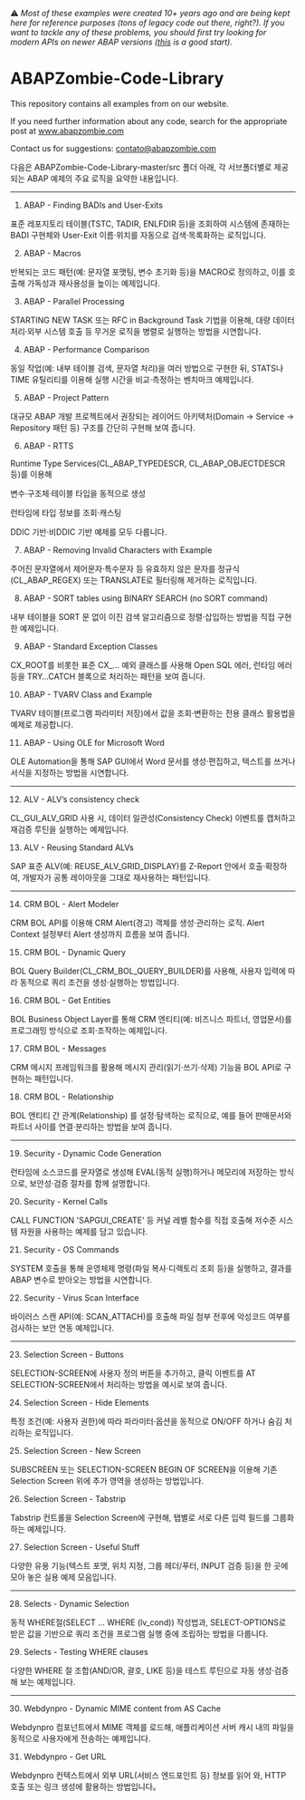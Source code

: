 
:warning: _Most of these examples were created 10+ years ago and are being kept here for reference purposes (tons of legacy code out there, right?). If you want to tackle any of these problems, you should first try looking for modern APIs on newer ABAP versions ([this](https://help.sap.com/http.svc/rc/abapdocu_752_index_htm/7.52/en-US/index.htm) is a good start)._

ABAPZombie-Code-Library
=======================

This repository contains all examples from on our website. 

If you need further information about any code, search for the appropriate post at www.abapzombie.com

Contact us for suggestions: contato@abapzombie.com

다음은 ABAPZombie-Code-Library-master/src 폴더 아래, 각 서브폴더별로 제공되는 ABAP 예제의 주요 로직을 요약한 내용입니다.


---

1. ABAP - Finding BADIs and User-Exits

표준 레포지토리 테이블(TSTC, TADIR, ENLFDIR 등)을 조회하여 시스템에 존재하는 BADI 구현체와 User-Exit 이름·위치를 자동으로 검색·목록화하는 로직입니다.


2. ABAP - Macros

반복되는 코드 패턴(예: 문자열 포맷팅, 변수 초기화 등)을 MACRO로 정의하고, 이를 호출해 가독성과 재사용성을 높이는 예제입니다.


3. ABAP - Parallel Processing

STARTING NEW TASK 또는 RFC in Background Task 기법을 이용해, 대량 데이터 처리·외부 시스템 호출 등 무거운 로직을 병렬로 실행하는 방법을 시연합니다.


4. ABAP - Performance Comparison

동일 작업(예: 내부 테이블 검색, 문자열 처리)을 여러 방법으로 구현한 뒤, STATS나 TIME 유틸리티를 이용해 실행 시간을 비교·측정하는 벤치마크 예제입니다.


5. ABAP - Project Pattern

대규모 ABAP 개발 프로젝트에서 권장되는 레이어드 아키텍처(Domain → Service → Repository 패턴 등) 구조를 간단히 구현해 보여 줍니다.


6. ABAP - RTTS

Runtime Type Services(CL_ABAP_TYPEDESCR, CL_ABAP_OBJECTDESCR 등)를 이용해

변수·구조체·테이블 타입을 동적으로 생성

런타임에 타입 정보를 조회·캐스팅

DDIC 기반·비DDIC 기반 예제를 모두 다룹니다.



7. ABAP - Removing Invalid Characters with Example

주어진 문자열에서 제어문자·특수문자 등 유효하지 않은 문자를 정규식(CL_ABAP_REGEX) 또는 TRANSLATE로 필터링해 제거하는 로직입니다.


8. ABAP - SORT tables using BINARY SEARCH (no SORT command)

내부 테이블을 SORT 문 없이 이진 검색 알고리즘으로 정렬·삽입하는 방법을 직접 구현한 예제입니다.


9. ABAP - Standard Exception Classes

CX_ROOT를 비롯한 표준 CX_… 예외 클래스를 사용해 Open SQL 에러, 런타임 에러 등을 TRY…CATCH 블록으로 처리하는 패턴을 보여 줍니다.


10. ABAP - TVARV Class and Example

TVARV 테이블(프로그램 파라미터 저장)에서 값을 조회·변환하는 전용 클래스 활용법을 예제로 제공합니다.


11. ABAP - Using OLE for Microsoft Word

OLE Automation을 통해 SAP GUI에서 Word 문서를 생성·편집하고, 텍스트를 쓰거나 서식을 지정하는 방법을 시연합니다.



---

12. ALV - ALV’s consistency check

CL_GUI_ALV_GRID 사용 시, 데이터 일관성(Consistency Check) 이벤트를 캡처하고 재검증 루틴을 실행하는 예제입니다.


13. ALV - Reusing Standard ALVs

SAP 표준 ALV(예: REUSE_ALV_GRID_DISPLAY)를 Z-Report 안에서 호출·확장하여, 개발자가 공통 레이아웃을 그대로 재사용하는 패턴입니다.



---

14. CRM BOL - Alert Modeler

CRM BOL API를 이용해 CRM Alert(경고) 객체를 생성·관리하는 로직. Alert Context 설정부터 Alert 생성까지 흐름을 보여 줍니다.


15. CRM BOL - Dynamic Query

BOL Query Builder(CL_CRM_BOL_QUERY_BUILDER)를 사용해, 사용자 입력에 따라 동적으로 쿼리 조건을 생성·실행하는 방법입니다.


16. CRM BOL - Get Entities

BOL Business Object Layer를 통해 CRM 엔티티(예: 비즈니스 파트너, 영업문서)를 프로그래밍 방식으로 조회·조작하는 예제입니다.


17. CRM BOL - Messages

CRM 메시지 프레임워크를 활용해 메시지 관리(읽기·쓰기·삭제) 기능을 BOL API로 구현하는 패턴입니다.


18. CRM BOL - Relationship

BOL 엔티티 간 관계(Relationship) 를 설정·탐색하는 로직으로, 예를 들어 판매문서와 파트너 사이를 연결·분리하는 방법을 보여 줍니다.



---

19. Security - Dynamic Code Generation

런타임에 소스코드를 문자열로 생성해 EVAL(동적 실행)하거나 메모리에 저장하는 방식으로, 보안성·검증 절차를 함께 설명합니다.


20. Security - Kernel Calls

CALL FUNCTION 'SAPGUI_CREATE' 등 커널 레벨 함수를 직접 호출해 저수준 시스템 자원을 사용하는 예제를 담고 있습니다.


21. Security - OS Commands

SYSTEM 호출을 통해 운영체제 명령(파일 복사·디렉토리 조회 등)을 실행하고, 결과를 ABAP 변수로 받아오는 방법을 시연합니다.


22. Security - Virus Scan Interface

바이러스 스캔 API(예: SCAN_ATTACH)를 호출해 파일 첨부 전후에 악성코드 여부를 검사하는 보안 연동 예제입니다.



---

23. Selection Screen - Buttons

SELECTION-SCREEN에 사용자 정의 버튼을 추가하고, 클릭 이벤트를 AT SELECTION-SCREEN에서 처리하는 방법을 예시로 보여 줍니다.


24. Selection Screen - Hide Elements

특정 조건(예: 사용자 권한)에 따라 파라미터·옵션을 동적으로 ON/OFF 하거나 숨김 처리하는 로직입니다.


25. Selection Screen - New Screen

SUBSCREEN 또는 SELECTION-SCREEN BEGIN OF SCREEN을 이용해 기존 Selection Screen 위에 추가 영역을 생성하는 방법입니다.


26. Selection Screen - Tabstrip

Tabstrip 컨트롤을 Selection Screen에 구현해, 탭별로 서로 다른 입력 필드를 그룹화하는 예제입니다.


27. Selection Screen - Useful Stuff

다양한 유용 기능(텍스트 포맷, 위치 지정, 그룹 헤더/푸터, INPUT 검증 등)을 한 곳에 모아 놓은 실용 예제 모음입니다.



---

28. Selects - Dynamic Selection

동적 WHERE절(SELECT … WHERE (lv_cond)) 작성법과, SELECT-OPTIONS로 받은 값을 기반으로 쿼리 조건을 프로그램 실행 중에 조립하는 방법을 다룹니다.


29. Selects - Testing WHERE clauses

다양한 WHERE 절 조합(AND/OR, 괄호, LIKE 등)을 테스트 루틴으로 자동 생성·검증해 보는 예제입니다.



---

30. Webdynpro - Dynamic MIME content from AS Cache

Webdynpro 컴포넌트에서 MIME 객체를 로드해, 애플리케이션 서버 캐시 내의 파일을 동적으로 사용자에게 전송하는 예제입니다.


31. Webdynpro - Get URL

Webdynpro 컨텍스트에서 외부 URL(서비스 엔드포인트 등) 정보를 읽어 와, HTTP 호출 또는 링크 생성에 활용하는 방법입니다。

